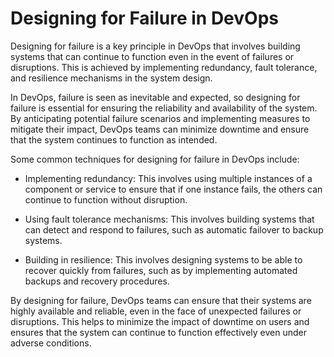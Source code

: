 # Designing for Failure in DevOps

Designing for failure is a key principle in DevOps that involves building systems that can continue to function even in the event of failures or disruptions. This is achieved by implementing redundancy, fault tolerance, and resilience mechanisms in the system design.

In DevOps, failure is seen as inevitable and expected, so designing for failure is essential for ensuring the reliability and availability of the system. By anticipating potential failure scenarios and implementing measures to mitigate their impact, DevOps teams can minimize downtime and ensure that the system continues to function as intended.

Some common techniques for designing for failure in DevOps include:

- Implementing redundancy: This involves using multiple instances of a component or service to ensure that if one instance fails, the others can continue to function without disruption.

- Using fault tolerance mechanisms: This involves building systems that can detect and respond to failures, such as automatic failover to backup systems.

- Building in resilience: This involves designing systems to be able to recover quickly from failures, such as by implementing automated backups and recovery procedures.

By designing for failure, DevOps teams can ensure that their systems are highly available and reliable, even in the face of unexpected failures or disruptions. This helps to minimize the impact of downtime on users and ensures that the system can continue to function effectively even under adverse conditions.
